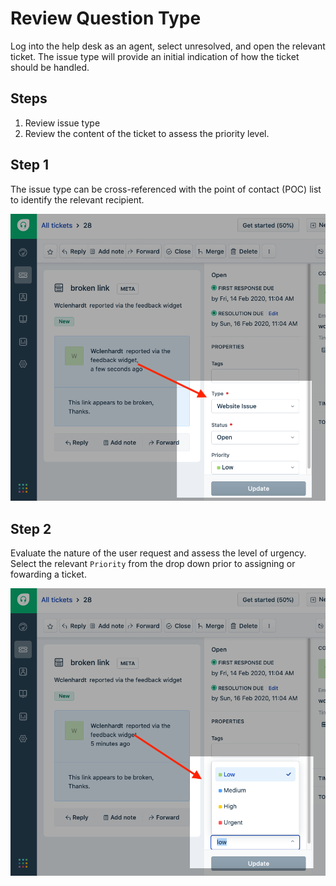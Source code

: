 # Review Question Type

Log into the help desk as an agent, select unresolved, and open the relevant ticket.  The issue type will provide an initial indication of how the ticket should be handled.

## Steps

1. Review issue type
2. Review the content of the ticket to assess the priority level.

## Step 1

The issue type can be cross-referenced with the point of contact \(POC\) list to identify the relevant recipient.

![](../../../.gitbook/assets/screen-shot-2020-02-13-at-11.05.56-am.png)

## Step 2

Evaluate the nature of the user request and assess the level of urgency. Select the relevant `Priority` from the drop down prior to assigning or fowarding a ticket.

![](../../../.gitbook/assets/screen-shot-2020-02-13-at-11.13.11-am.png)

